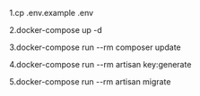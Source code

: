 1.cp .env.example .env

2.docker-compose up -d

3.docker-compose run --rm composer update

4.docker-compose run --rm artisan key:generate

5.docker-compose run --rm artisan migrate 
